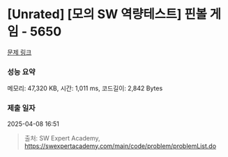 # [Unrated] [모의 SW 역량테스트] 핀볼 게임 - 5650 

[문제 링크](https://swexpertacademy.com/main/code/problem/problemDetail.do?contestProbId=AWXRF8s6ezEDFAUo) 

### 성능 요약

메모리: 47,320 KB, 시간: 1,011 ms, 코드길이: 2,842 Bytes

### 제출 일자

2025-04-08 16:51



> 출처: SW Expert Academy, https://swexpertacademy.com/main/code/problem/problemList.do